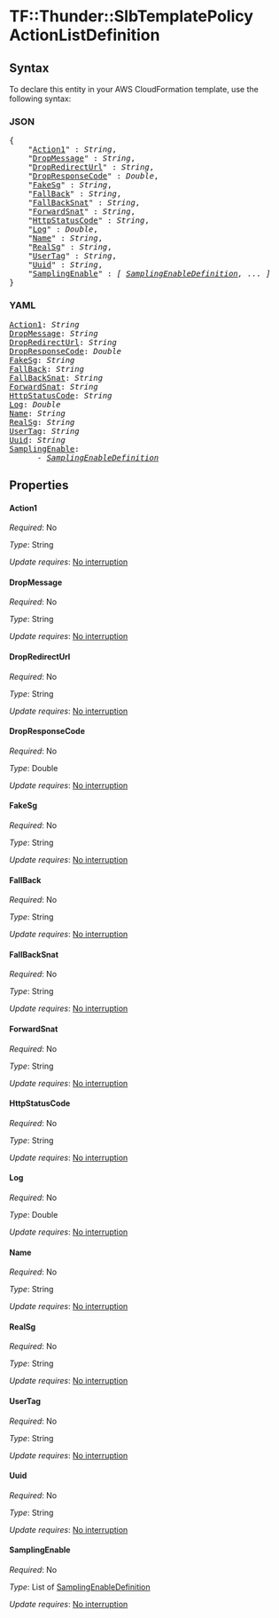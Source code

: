 # TF::Thunder::SlbTemplatePolicy ActionListDefinition

## Syntax

To declare this entity in your AWS CloudFormation template, use the following syntax:

### JSON

<pre>
{
    "<a href="#action1" title="Action1">Action1</a>" : <i>String</i>,
    "<a href="#dropmessage" title="DropMessage">DropMessage</a>" : <i>String</i>,
    "<a href="#dropredirecturl" title="DropRedirectUrl">DropRedirectUrl</a>" : <i>String</i>,
    "<a href="#dropresponsecode" title="DropResponseCode">DropResponseCode</a>" : <i>Double</i>,
    "<a href="#fakesg" title="FakeSg">FakeSg</a>" : <i>String</i>,
    "<a href="#fallback" title="FallBack">FallBack</a>" : <i>String</i>,
    "<a href="#fallbacksnat" title="FallBackSnat">FallBackSnat</a>" : <i>String</i>,
    "<a href="#forwardsnat" title="ForwardSnat">ForwardSnat</a>" : <i>String</i>,
    "<a href="#httpstatuscode" title="HttpStatusCode">HttpStatusCode</a>" : <i>String</i>,
    "<a href="#log" title="Log">Log</a>" : <i>Double</i>,
    "<a href="#name" title="Name">Name</a>" : <i>String</i>,
    "<a href="#realsg" title="RealSg">RealSg</a>" : <i>String</i>,
    "<a href="#usertag" title="UserTag">UserTag</a>" : <i>String</i>,
    "<a href="#uuid" title="Uuid">Uuid</a>" : <i>String</i>,
    "<a href="#samplingenable" title="SamplingEnable">SamplingEnable</a>" : <i>[ <a href="samplingenabledefinition.md">SamplingEnableDefinition</a>, ... ]</i>
}
</pre>

### YAML

<pre>
<a href="#action1" title="Action1">Action1</a>: <i>String</i>
<a href="#dropmessage" title="DropMessage">DropMessage</a>: <i>String</i>
<a href="#dropredirecturl" title="DropRedirectUrl">DropRedirectUrl</a>: <i>String</i>
<a href="#dropresponsecode" title="DropResponseCode">DropResponseCode</a>: <i>Double</i>
<a href="#fakesg" title="FakeSg">FakeSg</a>: <i>String</i>
<a href="#fallback" title="FallBack">FallBack</a>: <i>String</i>
<a href="#fallbacksnat" title="FallBackSnat">FallBackSnat</a>: <i>String</i>
<a href="#forwardsnat" title="ForwardSnat">ForwardSnat</a>: <i>String</i>
<a href="#httpstatuscode" title="HttpStatusCode">HttpStatusCode</a>: <i>String</i>
<a href="#log" title="Log">Log</a>: <i>Double</i>
<a href="#name" title="Name">Name</a>: <i>String</i>
<a href="#realsg" title="RealSg">RealSg</a>: <i>String</i>
<a href="#usertag" title="UserTag">UserTag</a>: <i>String</i>
<a href="#uuid" title="Uuid">Uuid</a>: <i>String</i>
<a href="#samplingenable" title="SamplingEnable">SamplingEnable</a>: <i>
      - <a href="samplingenabledefinition.md">SamplingEnableDefinition</a></i>
</pre>

## Properties

#### Action1

_Required_: No

_Type_: String

_Update requires_: [No interruption](https://docs.aws.amazon.com/AWSCloudFormation/latest/UserGuide/using-cfn-updating-stacks-update-behaviors.html#update-no-interrupt)

#### DropMessage

_Required_: No

_Type_: String

_Update requires_: [No interruption](https://docs.aws.amazon.com/AWSCloudFormation/latest/UserGuide/using-cfn-updating-stacks-update-behaviors.html#update-no-interrupt)

#### DropRedirectUrl

_Required_: No

_Type_: String

_Update requires_: [No interruption](https://docs.aws.amazon.com/AWSCloudFormation/latest/UserGuide/using-cfn-updating-stacks-update-behaviors.html#update-no-interrupt)

#### DropResponseCode

_Required_: No

_Type_: Double

_Update requires_: [No interruption](https://docs.aws.amazon.com/AWSCloudFormation/latest/UserGuide/using-cfn-updating-stacks-update-behaviors.html#update-no-interrupt)

#### FakeSg

_Required_: No

_Type_: String

_Update requires_: [No interruption](https://docs.aws.amazon.com/AWSCloudFormation/latest/UserGuide/using-cfn-updating-stacks-update-behaviors.html#update-no-interrupt)

#### FallBack

_Required_: No

_Type_: String

_Update requires_: [No interruption](https://docs.aws.amazon.com/AWSCloudFormation/latest/UserGuide/using-cfn-updating-stacks-update-behaviors.html#update-no-interrupt)

#### FallBackSnat

_Required_: No

_Type_: String

_Update requires_: [No interruption](https://docs.aws.amazon.com/AWSCloudFormation/latest/UserGuide/using-cfn-updating-stacks-update-behaviors.html#update-no-interrupt)

#### ForwardSnat

_Required_: No

_Type_: String

_Update requires_: [No interruption](https://docs.aws.amazon.com/AWSCloudFormation/latest/UserGuide/using-cfn-updating-stacks-update-behaviors.html#update-no-interrupt)

#### HttpStatusCode

_Required_: No

_Type_: String

_Update requires_: [No interruption](https://docs.aws.amazon.com/AWSCloudFormation/latest/UserGuide/using-cfn-updating-stacks-update-behaviors.html#update-no-interrupt)

#### Log

_Required_: No

_Type_: Double

_Update requires_: [No interruption](https://docs.aws.amazon.com/AWSCloudFormation/latest/UserGuide/using-cfn-updating-stacks-update-behaviors.html#update-no-interrupt)

#### Name

_Required_: No

_Type_: String

_Update requires_: [No interruption](https://docs.aws.amazon.com/AWSCloudFormation/latest/UserGuide/using-cfn-updating-stacks-update-behaviors.html#update-no-interrupt)

#### RealSg

_Required_: No

_Type_: String

_Update requires_: [No interruption](https://docs.aws.amazon.com/AWSCloudFormation/latest/UserGuide/using-cfn-updating-stacks-update-behaviors.html#update-no-interrupt)

#### UserTag

_Required_: No

_Type_: String

_Update requires_: [No interruption](https://docs.aws.amazon.com/AWSCloudFormation/latest/UserGuide/using-cfn-updating-stacks-update-behaviors.html#update-no-interrupt)

#### Uuid

_Required_: No

_Type_: String

_Update requires_: [No interruption](https://docs.aws.amazon.com/AWSCloudFormation/latest/UserGuide/using-cfn-updating-stacks-update-behaviors.html#update-no-interrupt)

#### SamplingEnable

_Required_: No

_Type_: List of <a href="samplingenabledefinition.md">SamplingEnableDefinition</a>

_Update requires_: [No interruption](https://docs.aws.amazon.com/AWSCloudFormation/latest/UserGuide/using-cfn-updating-stacks-update-behaviors.html#update-no-interrupt)


